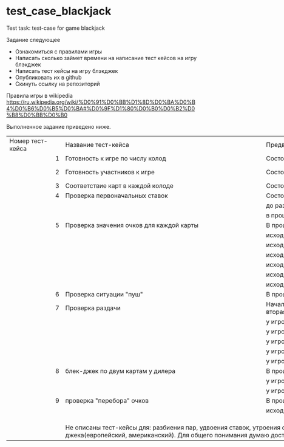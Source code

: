 # test_case_blackjack
Test task: test-case for game blackjack

Задание следующее
- Ознакомиться с правилами игры
- Написать сколько займет времени на написание тест кейсов на игру блэкджек 
- Написать тест кейсы на игру блэкджек
- Опубликовать их в github 
- Скинуть ссылку на репозиторий 

Правила игры в wikipedia 
https://ru.wikipedia.org/wiki/%D0%91%D0%BB%D1%8D%D0%BA%D0%B4%D0%B6%D0%B5%D0%BA#%D0%9F%D1%80%D0%B0%D0%B2%D0%B8%D0%BB%D0%B0

Выполненное задание приведено ниже.


<table style="border-collapse:
 collapse;table-layout:fixed;width:2979pt" width="3969" cellspacing="0" cellpadding="0" border="0">
 <colgroup><col style="mso-width-source:userset;mso-width-alt:4631;width:100pt" width="133">
 <col style="mso-width-source:userset;mso-width-alt:18222;width:392pt" width="522">
 <col style="mso-width-source:userset;mso-width-alt:28602;width:615pt" width="819">
 <col style="mso-width-source:userset;mso-width-alt:41216;
 width:886pt" width="1181">
 <col style="mso-width-source:userset;mso-width-alt:45870;
 width:986pt" width="1314">
 </colgroup><tbody><tr style="height:14.5pt" height="19">
  <td class="xl1524520" style="height:14.5pt;width:100pt" width="133" height="19">Номер
  тест-кейса</td>
  <td class="xl1524520" style="width:392pt" width="522">Название тест-кейса</td>
  <td class="xl1524520" style="width:615pt" width="819">Предварительные шаги
  (исходное состояние для теста)</td>
  <td class="xl1524520" style="width:886pt" width="1181">Шаги</td>
  <td class="xl1524520" style="width:986pt" width="1314">Ожидаемый положительный
  результат, либо условие положительного результата</td>
 </tr>
 <tr style="height:14.5pt" height="19">
  <td class="xl1524520" style="height:14.5pt" height="19" align="right">1</td>
  <td class="xl1524520">Готовность к игре по числу колод</td>
  <td class="xl1524520">Состояние перед игрой, до раздачи колод</td>
  <td class="xl1524520">Проверяем наличие колод с картами(пробуем вариатны где на
  столе 0, 4, 9 колод)</td>
  <td class="xl1524520">Либо использование шаффл-машинки, либо наличие от 1 до 8
  колод</td>
 </tr>
 <tr style="height:14.5pt" height="19">
  <td class="xl1524520" style="height:14.5pt" height="19" align="right">2</td>
  <td class="xl1524520">Готовность участников к игре</td>
  <td class="xl1524520">Состояние перед игрой, до раздачи колод</td>
  <td class="xl1524520">Проверяем наличие участников ( 0 дилеров и 0 игроков, 1
  дилер и 0 игроков, 0 дилеров и 1 игрок, 1 дилер и 1 игрок, 2 дилера и 1
  игрока, 1 дилер и 5 игроков)</td>
  <td class="xl1524520">Обязательно 1 дилер и хотя бы 1 игрок</td>
 </tr>
 <tr style="height:14.5pt" height="19">
  <td class="xl1524520" style="height:14.5pt" height="19" align="right">3</td>
  <td class="xl1524520">Соответствие карт в каждой колоде<span style="mso-spacerun:yes">&nbsp;</span></td>
  <td class="xl1524520">Состояние перед игрой, до раздачи колод</td>
  <td class="xl1524520">Проверяем каждую колоду на число карт и соответсвие карт
  колоде</td>
  <td class="xl1524520">Число карт в колоде - 52, отсутствие повторяющихся карт в
  колоде</td>
 </tr>
 <tr style="height:14.5pt" height="19">
  <td class="xl1524520" style="height:14.5pt" height="19" align="right">4</td>
  <td class="xl1524520">Проверка первоначальных ставок</td>
  <td class="xl1524520">Состояние<span style="mso-spacerun:yes">&nbsp; </span>игры:</td>
  <td class="xl1524520">Делаем ставки игроками (двумя игроками):</td>
  <td class="xl1524520"></td>
 </tr>
 <tr style="height:14.5pt" height="19">
  <td class="xl1524520" style="height:14.5pt" height="19"></td>
  <td class="xl1524520"></td>
  <td class="xl1524520">до раздачи карт</td>
  <td class="xl1524520">4.1 ставки перед игрой</td>
  <td class="xl1524520">Фиксация ставки от игрока только до начала игры</td>
 </tr>
 <tr style="height:14.5pt" height="19">
  <td class="xl1524520" style="height:14.5pt" height="19"></td>
  <td class="xl1524520"></td>
  <td class="xl1524520">в процессе игры, после раздачи карт</td>
  <td class="xl1524520">4.2 ставки во время игры</td>
  <td class="xl1524520">Ставки не принимаются</td>
 </tr>
 <tr style="height:14.5pt" height="19">
  <td class="xl1524520" style="height:14.5pt" height="19" align="right">5</td>
  <td class="xl1524520">Проверка значения очков для каждой карты</td>
  <td class="xl1524520">В процессе игры, сумма у игрока или дилера</td>
  <td class="xl1524520">Выдача карт игрокам и дилеру и подсчет новой
  суммы(проверяем на дилере и одном игроке):</td>
  <td class="xl1524520">Увеличение числа очков у игрока и дилера на
  соответствующее значение карты:<span style="mso-spacerun:yes">&nbsp;</span></td>
 </tr>
 <tr style="height:14.5pt" height="19">
  <td class="xl1524520" style="height:14.5pt" height="19"></td>
  <td class="xl1524520"></td>
  <td class="xl1524520">исходная сумма 5</td>
  <td class="xl1524520">5.1 карты от двойки до десятки , новая сумма меньше 21</td>
  <td class="xl1524520">от 2 до 10 соответственно</td>
 </tr>
 <tr style="height:14.5pt" height="19">
  <td class="xl1524520" style="height:14.5pt" height="19"></td>
  <td class="xl1524520"></td>
  <td class="xl1524520">исходная сумма 20</td>
  <td class="xl1524520">5.2 карты от двойки до десятки, новая<span style="mso-spacerun:yes">&nbsp; </span>сумма больше 21</td>
  <td class="xl1524520">от 2 до 10 соответственно</td>
 </tr>
 <tr style="height:14.5pt" height="19">
  <td class="xl1524520" style="height:14.5pt" height="19"></td>
  <td class="xl1524520"></td>
  <td class="xl1524520">исходная сумма 7</td>
  <td class="xl1524520">5.3 карта туз принимая значение туза как 11, исходная
  сумма у пользователя меньше 11</td>
  <td class="xl1524520">увеличение суммы на 11, новая сумма меньше либо равна 21</td>
 </tr>
 <tr style="height:14.5pt" height="19">
  <td class="xl1524520" style="height:14.5pt" height="19"></td>
  <td class="xl1524520"></td>
  <td class="xl1524520">исходная сумма 15</td>
  <td class="xl1524520">5.4 карта туз принимая значение туза как 1, исходная
  сумма у пользователя больше 10</td>
  <td class="xl1524520">увеличение суммы на 1</td>
 </tr>
 <tr style="height:14.5pt" height="19">
  <td class="xl1524520" style="height:14.5pt" height="19"></td>
  <td class="xl1524520"></td>
  <td class="xl1524520">исходная сумма 9</td>
  <td class="xl1524520">5.5 карта "картинка", новая сумма меньше 21</td>
  <td class="xl1524520">увеличение суммы на 10</td>
 </tr>
 <tr style="height:14.5pt" height="19">
  <td class="xl1524520" style="height:14.5pt" height="19"></td>
  <td class="xl1524520"></td>
  <td class="xl1524520">исходная сумма 19</td>
  <td class="xl1524520">5.6 карта "картинка", новая сумма больше 21</td>
  <td class="xl1524520">увеличение суммы на 10</td>
 </tr>
  <tr style="height:14.5pt" height="19">
  <td class="xl1524520" style="height:14.5pt" height="19" align="right">6</td>
  <td class="xl1524520">Проверка ситуации "пуш"</td>
  <td class="xl1524520">В процессе игры</td>
  <td class="xl1524520">Формируем у дилера и любого игрока одинаковое число очков
  (12 у дилера и 12 у игрока)</td>
  <td class="xl1524520">Все остаются при своих ставках, никто не выигрывает и не
  проигрывает, игра продолжается</td>
 </tr>
 <tr style="height:14.5pt" height="19">
  <td class="xl1524520" style="height:14.5pt" height="19" align="right">7</td>
  <td class="xl1524520">Проверка раздачи</td>
  <td class="xl1524520">Начало игры, раздача игрокам по две карты каждому игроку
  и дилеру одну открытую (может быть вторая , но закрытая)</td>
  <td class="xl1524520">Создаем следующие ситуации :</td>
  <td class="xl1524520"></td>
 </tr>
 <tr style="height:14.5pt" height="19">
  <td class="xl1524520" style="height:14.5pt" height="19"></td>
  <td class="xl1524520"></td>
  <td class="xl1524520">у игрока 21, у дилера 7<span style="mso-spacerun:yes">&nbsp;</span></td>
  <td class="xl1524520">7.1 игрок берет выигрыш</td>
  <td class="xl1524520">блек-джек у игрока, игроку выплачивается выигрыш 3 к 2
  (то есть в 1,5 раза превышающий его ставку),игра продолжается</td>
 </tr>
 <tr style="height:14.5pt" height="19">
  <td class="xl1524520" style="height:14.5pt" height="19"></td>
  <td class="xl1524520"></td>
  <td class="xl1524520">у игрока 21, у дилера туз <span style="mso-spacerun:yes">&nbsp;</span></td>
  <td class="xl1524520">7.2 игрок берет выигрыш</td>
  <td class="xl1524520">игрок получает выигрыш 1:1, игра продолжается</td>
 </tr>
 <tr style="height:14.5pt" height="19">
  <td class="xl1524520" style="height:14.5pt" height="19"></td>
  <td class="xl1524520"></td>
  <td class="xl1524520">у игрока 21, у дилера туз</td>
  <td class="xl1524520">7.3 игрок не берет выигрыш, раздаем карты игрокам, дилеру выдаем карту 9, в конце игры у дилера не
  блек-джек</td>
  <td class="xl1524520">по завершению игры игрок получает выигрыш 3 к 2</td>
 </tr>
 <tr style="height:14.5pt" height="19">
  <td class="xl1524520" style="height:14.5pt" height="19"></td>
  <td class="xl1524520"></td>
  <td class="xl1524520">у игрока 21, у дилера туз</td>
  <td class="xl1524520">7.4 игрок не берет выигрыш,дилеру выдаем карту 10, в первых двух картах у дилера блек-джек</td>
  <td class="xl1524520">проигрыш всех игроков у кого не блек-джек, не страховка и
  не забранный выигрыш</td>
 </tr>
 <tr style="height:14.5pt" height="19">
  <td class="xl1524520" style="height:14.5pt" height="19"></td>
  <td class="xl1524520"></td>
  <td class="xl1524520">у игрока 21, у дилера 10</td>
  <td class="xl1524520">7.5 игрок не берет выигрыш, дилеру выдаем туз в первых двух картах у дилера блек-джек</td>
  <td class="xl1524520">проигрыш всех игроков у кого не блек-джек, не страховка и
  не забранный выигрыш</td>
 </tr>
  <tr style="height:14.5pt" height="19">
  <td class="xl1524520" style="height:14.5pt" height="19" align="right">8</td>
  <td class="xl1524520">блек-джек по двум картам у дилера</td>
  <td class="xl1524520">В процессе игры</td>
  <td class="xl1524520">выдача второй карты дилеру для того чтобы сумма очков
  стала 21 :</td>
  <td class="xl1524520"></td>
 </tr>
 <tr style="height:14.5pt" height="19">
  <td class="xl1524520" style="height:14.5pt" height="19"></td>
  <td class="xl1524520"></td>
  <td class="xl1524520">у игроков меньше 21</td>
  <td class="xl1524520">8.1 первая карта 10, вторая туз<span style="mso-spacerun:yes">&nbsp;</span></td>
  <td class="xl1524520">проигрыш всех игроков</td>
 </tr>
 <tr style="height:14.5pt" height="19">
  <td class="xl1524520" style="height:14.5pt" height="19"></td>
  <td class="xl1524520"></td>
  <td class="xl1524520">у игроков меньше 21</td>
  <td class="xl1524520">8.2 первая туз, вторая 10</td>
  <td class="xl1524520">проигрыш всех игроков</td>
 </tr>
 <tr style="height:14.5pt" height="19">
  <td class="xl1524520" style="height:14.5pt" height="19" align="right">9</td>
  <td class="xl1524520">проверка "перебора" очков</td>
  <td class="xl1524520">В процессе игры, у игрока количество очков меньше 21</td>
  <td class="xl1524520">игроку выдается карта соответствующая номиналу большему
  чем ему необходимо до суммы в 21 очко</td>
  <td class="xl1524520"></td>
 </tr>
 <tr style="height:14.5pt" height="19">
  <td class="xl1524520" style="height:14.5pt" height="19"></td>
  <td class="xl1524520"></td>
  <td class="xl1524520">исходная сумма у игрока 17</td>
  <td class="xl1524520">выдаем карту 8</td>
  <td class="xl1524520">ситуация "перебор", снятие ставки игрока в
  пользу казино</td>
 </tr>
 <tr style="height:14.5pt" height="19">
  <td class="xl1524520" style="height:14.5pt" height="19"></td>
  <td class="xl1524520"></td>
  <td class="xl1524520"></td>
  <td class="xl1524520"></td>
  <td class="xl1524520"></td>
 </tr>
 <tr style="height:14.5pt" height="19">
  <td class="xl1524520" style="height:14.5pt" height="19"></td>
  <td class="xl1524520" colspan="2">Не описаны тест-кейсы для: разбиения пар,
  удвоения ставок, утроения ставок, отказ от игры, страхование, отказ от карты
  и различных вариаций блек-джека(европейский, американский). Для общего понимания думаю достаточно</td>
  <td class="xl1524520"></td>
  <td class="xl1524520"></td>
 </tr>
 <!--[if supportMisalignedColumns]-->
 <tr style="display:none" height="0">
  <td style="width:100pt" width="133"></td>
  <td style="width:392pt" width="522"></td>
  <td style="width:615pt" width="819"></td>
  <td style="width:886pt" width="1181"></td>
  <td style="width:986pt" width="1314"></td>
 </tr>
 <!--[endif]-->
</tbody></table>

